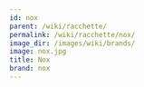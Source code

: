 ```yaml
---
id: nox
parent: /wiki/racchette/
permalink: /wiki/racchette/nox/
image_dir: /images/wiki/brands/
image: nox.jpg
title: Nox
brand: nox
---
```

